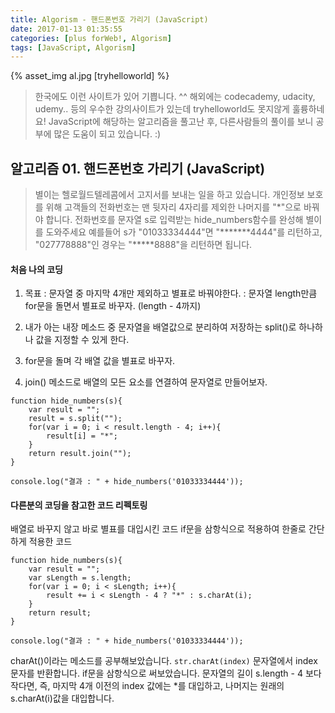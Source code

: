 ```yaml
---
title: Algorism - 핸드폰번호 가리기 (JavaScript)
date: 2017-01-13 01:35:55
categories: [plus forWeb!, Algorism]
tags: [JavaScript, Algorism]
---
```


{% asset_img al.jpg [tryhelloworld] %}

> 한국에도 이런 사이트가 있어 기쁩니다. ^^ 
해외에는 codecademy, udacity, udemy.. 등의 우수한 강의사이트가 있는데 tryhelloworld도 못지않게 훌륭하네요! 
JavaScript에 해당하는 알고리즘을 풀고난 후, 다른사람들의 풀이를 보니 공부에 많은 도움이 되고 있습니다. :)  

## 알고리즘 01. 핸드폰번호 가리기 (JavaScript)

> 별이는 헬로월드텔레콤에서 고지서를 보내는 일을 하고 있습니다. 개인정보 보호를 위해 고객들의 전화번호는 맨 뒷자리 4자리를 제외한 나머지를 "\*"으로 바꿔야 합니다.
전화번호를 문자열 s로 입력받는 hide_numbers함수를 완성해 별이를 도와주세요
예를들어 s가 "01033334444"면 "\*\*\*\*\*\*\*4444"를 리턴하고, "027778888"인 경우는 "\*\*\*\*\*8888"을 리턴하면 됩니다.

#### 처음 나의 코딩 
1) 목표 : 문자열 중 마지막 4개만 제외하고 별표로 바꿔야한다. 
 : 문자열 length만큼 for문을 돌면서 별표로 바꾸자. (length - 4까지)

2) 내가 아는 내장 메소드 중 문자열을 배열값으로 분리하여 저장하는 split()로 하나하나 값을 지정할 수 있게 한다. 

3) for문을 돌며 각 배열 값을 별표로 바꾸자. 

4) join() 메소드로 배열의 모든 요소를 연결하여 문자열로 만들어보자.

```
function hide_numbers(s){
	var result = "";
	result = s.split("");
	for(var i = 0; i < result.length - 4; i++){
		result[i] = "*";
	}
	return result.join("");
}

console.log("결과 : " + hide_numbers('01033334444'));
```

#### 다른분의 코딩을 참고한 코드 리펙토링 
배열로 바꾸지 않고 바로 별표를 대입시킨 코드 
if문을 삼항식으로 적용하여 한줄로 간단하게 적용한 코드 

```
function hide_numbers(s){
	var result = "";
	var sLength = s.length;
	for(var i = 0; i < sLength; i++){
		result += i < sLength - 4 ? "*" : s.charAt(i);
	}
	return result;
}

console.log("결과 : " + hide_numbers('01033334444'));
```

charAt()이라는 메소드를 공부해보았습니다. 
`str.charAt(index)` 문자열에서 index 문자를 반환합니다. 
if문을 삼항식으로 써보았습니다. 문자열의 길이 s.length - 4 보다 작다면, 즉, 마지막 4개 이전의 index 값에는 *를 대입하고, 나머지는 원래의 s.charAt(i)값을 대입합니다. 
